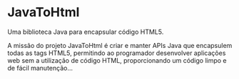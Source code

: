 # JavaToHtml
Uma biblioteca Java para encapsular código HTML5.

A missão do projeto JavaToHtml é criar e manter APIs Java que encapsulem todas as tags HTML5, permitindo ao programador desenvolver aplicações web sem a utilização de código HTML, proporcionando um código limpo e de fácil manutenção...

